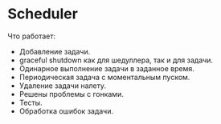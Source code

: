 # Scheduler

Что работает:

- Добавление задачи.
- graceful shutdown как для шедуллера, так и для задачи.
- Одинарное выполнение задачи в заданное время.
- Периодическая задача с моментальным пуском.
- Удаление задачи налету.
- Решены проблемы с гонками.
- Тесты.
- Обработка ошибок задачи.
